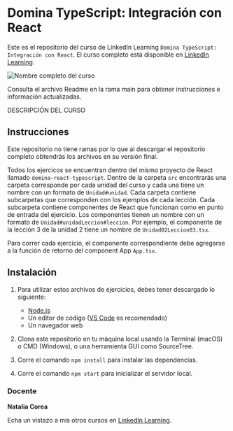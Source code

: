 # Domina TypeScript: Integración con React
Este es el repositorio del curso de LinkedIn Learning `Domina TypeScript: Integración con React`. El curso completo está disponible en [LinkedIn Learning][lil-course-url].

![Nombre completo del curso][lil-thumbnail-url] 

Consulta el archivo Readme en la rama main para obtener instrucciones e información actualizadas.

DESCRIPCIÓN DEL CURSO

## Instrucciones

Este repositorio no tiene ramas por lo que al descargar el repositorio completo obtendrás los archivos en su versión final.

Todos los ejercicos se encuentran dentro del mismo proyecto de React llamado `domina-react-typescript`. Dentro de la carpeta `src` encontrarás una carpeta corresponde por cada unidad del curso y cada una tiene un nombre con un formato de `Unidad#unidad`. Cada carpeta contiene subcarpetas que corresponden con los ejemplos de cada lección. Cada subcarpeta contiene componentes de React que funcionan como en punto de entrada del ejercicio. Los componentes tienen un nombre con un formato de `Unidad#unidadLeccion#leccion`. Por ejemplo, el componente de la lección 3 de la unidad 2 tiene un nombre de `Unidad02Leccion03.tsx`.

Para correr cada ejercicio, el componente correspondiente debe agregarse a la función de retorno del component App `App.tsx`.

## Instalación

1. Para utilizar estos archivos de ejercicios, debes tener descargado lo siguiente:
   - [Node.js](https://nodejs.org/en/)
   - Un editor de código ([VS Code](https://code.visualstudio.com/) es recomendado)
   - Un navegador web

2. Clona este repositorio en tu máquina local usando la Terminal (macOS) o CMD (Windows), o una herramienta GUI como SourceTree.
3. Corre el comando `npm install` para instalar las dependencias.
4. Corre el comando `npm start` para inicializar el servidor local.

### Docente

**Natalia Corea**

Echa un vistazo a mis otros cursos en [LinkedIn Learning](https://www.linkedin.com/learning/instructors/natalia-corea).

[0]: # (Replace these placeholder URLs with actual course URLs)
[lil-course-url]: https://www.linkedin.com/learning/building-a-graphql-project-with-react-js
[lil-thumbnail-url]: https://cdn.lynda.com/course/2875095/2875095-1615224395432-16x9.jpg


[1]: # (End of ES-Instruction ###############################################################################################)

